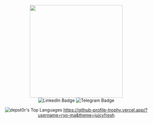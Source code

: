 
<div id="header" align="center">
  <img src="https://media1.giphy.com/media/v1.Y2lkPTc5MGI3NjExazNlc2JraWloMmIxM241OGtsc2tkZDNxaTI0MXlhd29qMTd6ZThyZiZlcD12MV9pbnRlcm5hbF9naWZfYnlfaWQmY3Q9Zw/78XCFBGOlS6keY1Bil/giphy.gif" width="300"/>
</div>
<div id="badges" align="center">
  <a href="your-linkedin-URL" style="text-decoration:none">
    <img src="https://img.shields.io/badge/LinkedIn-blue?style=for-the-badge&logo=linkedin&logoColor=white" alt="LinkedIn Badge"/>
  </a>
  <a href="https://t.me/depstor_1" style="text-decoration:none">
    <img src="https://img.shields.io/badge/Telegram-blue?style=for-the-badge&logo=telegram&logoColor=white" alt="Telegram Badge"/>
  </a>
</div>
<div id="visit" align="center">
  <img src="https://komarev.com/ghpvc/?username=depst0r&style=flat-square&color=red" alt=""/>
</div>
<div id="leng" align="center">

![depst0r's Top Languages](https://github-readme-stats.vercel.app/api/top-langs/?username=depst0r&theme=dark&show_icons=true&hide_border=true&layout=compact)
https://github-profile-trophy.vercel.app/?username=ryo-ma&theme=juicyfresh
</div>

